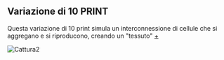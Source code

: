 ## Variazione di 10 PRINT 
Questa variazione di 10 print simula un interconnessione di cellule che si aggregano e si riproducono, creando un "tessuto"
[+](https://editor.p5js.org/gasperonisiria/full/AzjkDNNBe)

![Cattura2](https://user-images.githubusercontent.com/77029849/122028955-c958e200-cdcc-11eb-989e-c554c6d0ec8a.JPG)

